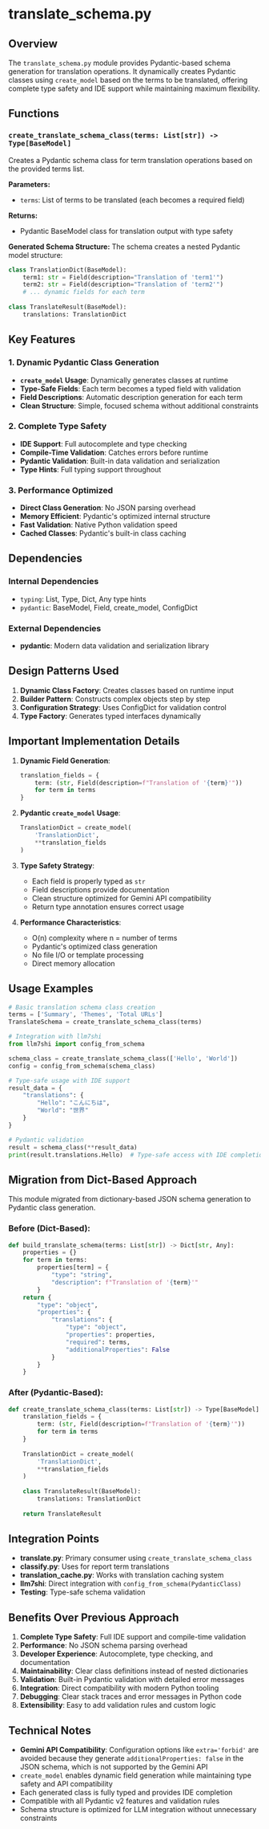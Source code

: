 # translate_schema.py

## Overview

The `translate_schema.py` module provides Pydantic-based schema generation for translation operations. It dynamically creates Pydantic classes using `create_model` based on the terms to be translated, offering complete type safety and IDE support while maintaining maximum flexibility.

## Functions

### `create_translate_schema_class(terms: List[str]) -> Type[BaseModel]`

Creates a Pydantic schema class for term translation operations based on the provided terms list.

**Parameters:**
- `terms`: List of terms to be translated (each becomes a required field)

**Returns:**
- Pydantic BaseModel class for translation output with type safety

**Generated Schema Structure:**
The schema creates a nested Pydantic model structure:

```python
class TranslationDict(BaseModel):
    term1: str = Field(description="Translation of 'term1'")
    term2: str = Field(description="Translation of 'term2'")
    # ... dynamic fields for each term
    
class TranslateResult(BaseModel):
    translations: TranslationDict
```

## Key Features

### 1. Dynamic Pydantic Class Generation
- **`create_model` Usage**: Dynamically generates classes at runtime
- **Type-Safe Fields**: Each term becomes a typed field with validation
- **Field Descriptions**: Automatic description generation for each term
- **Clean Structure**: Simple, focused schema without additional constraints

### 2. Complete Type Safety
- **IDE Support**: Full autocomplete and type checking
- **Compile-Time Validation**: Catches errors before runtime
- **Pydantic Validation**: Built-in data validation and serialization
- **Type Hints**: Full typing support throughout

### 3. Performance Optimized
- **Direct Class Generation**: No JSON parsing overhead
- **Memory Efficient**: Pydantic's optimized internal structure
- **Fast Validation**: Native Python validation speed
- **Cached Classes**: Pydantic's built-in class caching

## Dependencies

### Internal Dependencies
- `typing`: List, Type, Dict, Any type hints
- `pydantic`: BaseModel, Field, create_model, ConfigDict

### External Dependencies
- **pydantic**: Modern data validation and serialization library

## Design Patterns Used

1. **Dynamic Class Factory**: Creates classes based on runtime input
2. **Builder Pattern**: Constructs complex objects step by step
3. **Configuration Strategy**: Uses ConfigDict for validation control
4. **Type Factory**: Generates typed interfaces dynamically

## Important Implementation Details

1. **Dynamic Field Generation**:
   ```python
   translation_fields = {
       term: (str, Field(description=f"Translation of '{term}'"))
       for term in terms
   }
   ```

2. **Pydantic `create_model` Usage**:
   ```python
   TranslationDict = create_model(
       'TranslationDict',
       **translation_fields
   )
   ```

3. **Type Safety Strategy**:
   - Each field is properly typed as `str`
   - Field descriptions provide documentation
   - Clean structure optimized for Gemini API compatibility
   - Return type annotation ensures correct usage

4. **Performance Characteristics**:
   - O(n) complexity where n = number of terms
   - Pydantic's optimized class generation
   - No file I/O or template processing
   - Direct memory allocation

## Usage Examples

```python
# Basic translation schema class creation
terms = ['Summary', 'Themes', 'Total URLs']
TranslateSchema = create_translate_schema_class(terms)

# Integration with llm7shi
from llm7shi import config_from_schema

schema_class = create_translate_schema_class(['Hello', 'World'])
config = config_from_schema(schema_class)

# Type-safe usage with IDE support
result_data = {
    "translations": {
        "Hello": "こんにちは",
        "World": "世界"
    }
}

# Pydantic validation
result = schema_class(**result_data)
print(result.translations.Hello)  # Type-safe access with IDE completion
```

## Migration from Dict-Based Approach

This module migrated from dictionary-based JSON schema generation to Pydantic class generation.

### Before (Dict-Based):
```python
def build_translate_schema(terms: List[str]) -> Dict[str, Any]:
    properties = {}
    for term in terms:
        properties[term] = {
            "type": "string",
            "description": f"Translation of '{term}'"
        }
    return {
        "type": "object",
        "properties": {
            "translations": {
                "type": "object",
                "properties": properties,
                "required": terms,
                "additionalProperties": False
            }
        }
    }
```

### After (Pydantic-Based):
```python
def create_translate_schema_class(terms: List[str]) -> Type[BaseModel]:
    translation_fields = {
        term: (str, Field(description=f"Translation of '{term}'"))
        for term in terms
    }
    
    TranslationDict = create_model(
        'TranslationDict',
        **translation_fields
    )
    
    class TranslateResult(BaseModel):
        translations: TranslationDict
    
    return TranslateResult
```

## Integration Points

- **translate.py**: Primary consumer using `create_translate_schema_class`
- **classify.py**: Uses for report term translations
- **translation_cache.py**: Works with translation caching system
- **llm7shi**: Direct integration with `config_from_schema(PydanticClass)`
- **Testing**: Type-safe schema validation

## Benefits Over Previous Approach

1. **Complete Type Safety**: Full IDE support and compile-time validation
2. **Performance**: No JSON schema parsing overhead
3. **Developer Experience**: Autocomplete, type checking, and documentation
4. **Maintainability**: Clear class definitions instead of nested dictionaries
5. **Validation**: Built-in Pydantic validation with detailed error messages
6. **Integration**: Direct compatibility with modern Python tooling
7. **Debugging**: Clear stack traces and error messages in Python code
8. **Extensibility**: Easy to add validation rules and custom logic

## Technical Notes

- **Gemini API Compatibility**: Configuration options like `extra='forbid'` are avoided because they generate `additionalProperties: false` in the JSON schema, which is not supported by the Gemini API
- `create_model` enables dynamic field generation while maintaining type safety and API compatibility
- Each generated class is fully typed and provides IDE completion
- Compatible with all Pydantic v2 features and validation rules
- Schema structure is optimized for LLM integration without unnecessary constraints